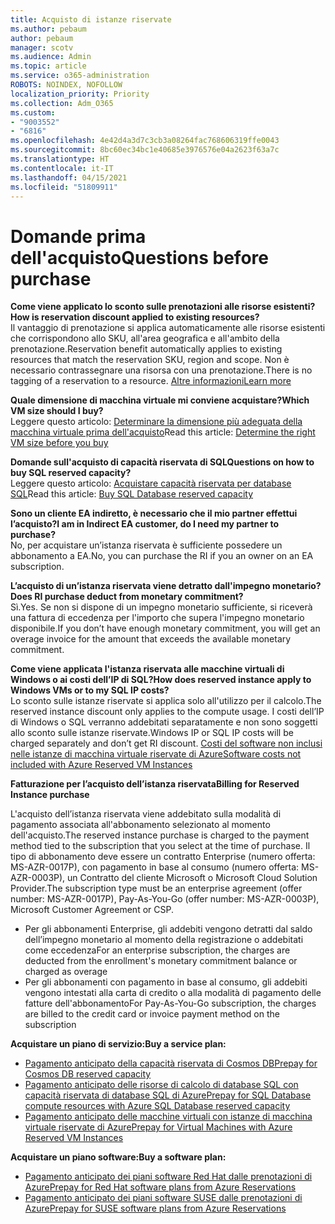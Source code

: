 ```yaml
---
title: Acquisto di istanze riservate
ms.author: pebaum
author: pebaum
manager: scotv
ms.audience: Admin
ms.topic: article
ms.service: o365-administration
ROBOTS: NOINDEX, NOFOLLOW
localization_priority: Priority
ms.collection: Adm_O365
ms.custom:
- "9003552"
- "6816"
ms.openlocfilehash: 4e42d4a3d7c3cb3a08264fac768606319ffe0043
ms.sourcegitcommit: 8bc60ec34bc1e40685e3976576e04a2623f63a7c
ms.translationtype: HT
ms.contentlocale: it-IT
ms.lasthandoff: 04/15/2021
ms.locfileid: "51809911"
---
```

# <a name="questions-before-purchase"></a><span data-ttu-id="92bea-102">Domande prima dell'acquisto</span><span class="sxs-lookup"><span data-stu-id="92bea-102">Questions before purchase</span></span>

<span data-ttu-id="92bea-103">**Come viene applicato lo sconto sulle prenotazioni alle risorse esistenti?**</span><span class="sxs-lookup"><span data-stu-id="92bea-103">**How is reservation discount applied to existing resources?**</span></span>  
<span data-ttu-id="92bea-104">Il vantaggio di prenotazione si applica automaticamente alle risorse esistenti che corrispondono allo SKU, all'area geografica e all'ambito della prenotazione.</span><span class="sxs-lookup"><span data-stu-id="92bea-104">Reservation benefit automatically applies to existing resources that match the reservation SKU, region and scope.</span></span> <span data-ttu-id="92bea-105">Non è necessario contrassegnare una risorsa con una prenotazione.</span><span class="sxs-lookup"><span data-stu-id="92bea-105">There is no tagging of a reservation to a resource.</span></span> [<span data-ttu-id="92bea-106">Altre informazioni</span><span class="sxs-lookup"><span data-stu-id="92bea-106">Learn more</span></span>](https://docs.microsoft.com/azure/cost-management-billing/reservations/save-compute-costs-reservations?WT.mc_id=Portal-Microsoft_Azure_Support#how-reservation-discount-is-applied) 

<span data-ttu-id="92bea-107">**Quale dimensione di macchina virtuale mi conviene acquistare?**</span><span class="sxs-lookup"><span data-stu-id="92bea-107">**Which VM size should I buy?**</span></span>  
<span data-ttu-id="92bea-108">Leggere questo articolo: [Determinare la dimensione più adeguata della macchina virtuale prima dell'acquisto](https://docs.microsoft.com/azure/virtual-machines/windows/prepay-reserved-vm-instances?toc=/azure/billing/TOC.json&WT.mc_id=Portal-Microsoft_Azure_Support#determine-the-right-vm-size-before-you-buy)</span><span class="sxs-lookup"><span data-stu-id="92bea-108">Read this article: [Determine the right VM size before you buy](https://docs.microsoft.com/azure/virtual-machines/windows/prepay-reserved-vm-instances?toc=/azure/billing/TOC.json&WT.mc_id=Portal-Microsoft_Azure_Support#determine-the-right-vm-size-before-you-buy)</span></span>

<span data-ttu-id="92bea-109">**Domande sull'acquisto di capacità riservata di SQL**</span><span class="sxs-lookup"><span data-stu-id="92bea-109">**Questions on how to buy SQL reserved capacity?**</span></span>  
<span data-ttu-id="92bea-110">Leggere questo articolo: [Acquistare capacità riservata per database SQL](https://docs.microsoft.com/azure/sql-database/sql-database-reserved-capacity?toc=/azure/billing/TOC.json&WT.mc_id=Portal-Microsoft_Azure_Support#buy-sql-database-reserved-capacity)</span><span class="sxs-lookup"><span data-stu-id="92bea-110">Read this article: [Buy SQL Database reserved capacity](https://docs.microsoft.com/azure/sql-database/sql-database-reserved-capacity?toc=/azure/billing/TOC.json&WT.mc_id=Portal-Microsoft_Azure_Support#buy-sql-database-reserved-capacity)</span></span>

<span data-ttu-id="92bea-111">**Sono un cliente EA indiretto, è necessario che il mio partner effettui l’acquisto?**</span><span class="sxs-lookup"><span data-stu-id="92bea-111">**I am in Indirect EA customer, do I need my partner to purchase?**</span></span>  
<span data-ttu-id="92bea-112">No, per acquistare un’istanza riservata è sufficiente possedere un abbonamento a EA.</span><span class="sxs-lookup"><span data-stu-id="92bea-112">No, you can purchase the RI if you an owner on an EA subscription.</span></span>

<span data-ttu-id="92bea-113">**L’acquisto di un’istanza riservata viene detratto dall'impegno monetario?**</span><span class="sxs-lookup"><span data-stu-id="92bea-113">**Does RI purchase deduct from monetary commitment?**</span></span>  
<span data-ttu-id="92bea-114">Sì.</span><span class="sxs-lookup"><span data-stu-id="92bea-114">Yes.</span></span> <span data-ttu-id="92bea-115">Se non si dispone di un impegno monetario sufficiente, si riceverà una fattura di eccedenza per l'importo che supera l'impegno monetario disponibile.</span><span class="sxs-lookup"><span data-stu-id="92bea-115">If you don’t have enough monetary commitment, you will get an overage invoice for the amount that exceeds the available monetary commitment.</span></span>

<span data-ttu-id="92bea-116">**Come viene applicata l'istanza riservata alle macchine virtuali di Windows o ai costi dell’IP di SQL?**</span><span class="sxs-lookup"><span data-stu-id="92bea-116">**How does reserved instance apply to Windows VMs or to my SQL IP costs?**</span></span>  
<span data-ttu-id="92bea-117">Lo sconto sulle istanze riservate si applica solo all'utilizzo per il calcolo.</span><span class="sxs-lookup"><span data-stu-id="92bea-117">The reserved instance discount only applies to the compute usage.</span></span> <span data-ttu-id="92bea-118">I costi dell’IP di Windows o SQL verranno addebitati separatamente e non sono soggetti allo sconto sulle istanze riservate.</span><span class="sxs-lookup"><span data-stu-id="92bea-118">Windows IP or SQL IP costs will be charged separately and don’t get RI discount.</span></span> [<span data-ttu-id="92bea-119">Costi del software non inclusi nelle istanze di macchina virtuale riservate di Azure</span><span class="sxs-lookup"><span data-stu-id="92bea-119">Software costs not included with Azure Reserved VM Instances</span></span>](https://docs.microsoft.com/azure/billing/billing-reserved-instance-windows-software-costs?WT.mc_id=Portal-Microsoft_Azure_Support)  
      
<span data-ttu-id="92bea-120">**Fatturazione per l’acquisto dell’istanza riservata**</span><span class="sxs-lookup"><span data-stu-id="92bea-120">**Billing for Reserved Instance purchase**</span></span>  
      
<span data-ttu-id="92bea-121">L'acquisto dell’istanza riservata viene addebitato sulla modalità di pagamento associata all'abbonamento selezionato al momento dell'acquisto.</span><span class="sxs-lookup"><span data-stu-id="92bea-121">The reserved instance purchase is charged to the payment method tied to the subscription that you select at the time of purchase.</span></span> <span data-ttu-id="92bea-122">Il tipo di abbonamento deve essere un contratto Enterprise (numero offerta: MS-AZR-0017P), con pagamento in base al consumo (numero offerta: MS-AZR-0003P), un Contratto del cliente Microsoft o Microsoft Cloud Solution Provider.</span><span class="sxs-lookup"><span data-stu-id="92bea-122">The subscription type must be an enterprise agreement (offer number: MS-AZR-0017P), Pay-As-You-Go (offer number: MS-AZR-0003P), Microsoft Customer Agreement or CSP.</span></span>

-   <span data-ttu-id="92bea-123">Per gli abbonamenti Enterprise, gli addebiti vengono detratti dal saldo dell’impegno monetario al momento della registrazione o addebitati come eccedenza</span><span class="sxs-lookup"><span data-stu-id="92bea-123">For an enterprise subscription, the charges are deducted from the enrollment's monetary commitment balance or charged as overage</span></span>
-   <span data-ttu-id="92bea-124">Per gli abbonamenti con pagamento in base al consumo, gli addebiti vengono intestati alla carta di credito o alla modalità di pagamento delle fatture dell'abbonamento</span><span class="sxs-lookup"><span data-stu-id="92bea-124">For Pay-As-You-Go subscription, the charges are billed to the credit card or invoice payment method on the subscription</span></span>

<span data-ttu-id="92bea-125">**Acquistare un piano di servizio:**</span><span class="sxs-lookup"><span data-stu-id="92bea-125">**Buy a service plan:**</span></span>

-   [<span data-ttu-id="92bea-126">Pagamento anticipato della capacità riservata di Cosmos DB</span><span class="sxs-lookup"><span data-stu-id="92bea-126">Prepay for Cosmos DB reserved capacity</span></span>](https://docs.microsoft.com/azure/cosmos-db/cosmos-db-reserved-capacity?WT.mc_id=Portal-Microsoft_Azure_Support)
-   [<span data-ttu-id="92bea-127">Pagamento anticipato delle risorse di calcolo di database SQL con capacità riservata di database SQL di Azure</span><span class="sxs-lookup"><span data-stu-id="92bea-127">Prepay for SQL Database compute resources with Azure SQL Database reserved capacity</span></span>](https://docs.microsoft.com/azure/sql-database/sql-database-reserved-capacity?WT.mc_id=Portal-Microsoft_Azure_Support)
-   [<span data-ttu-id="92bea-128">Pagamento anticipato delle macchine virtuali con istanze di macchina virtuale riservate di Azure</span><span class="sxs-lookup"><span data-stu-id="92bea-128">Prepay for Virtual Machines with Azure Reserved VM Instances</span></span>](https://docs.microsoft.com/azure/virtual-machines/windows/prepay-reserved-vm-instances?WT.mc_id=Portal-Microsoft_Azure_Support)

<span data-ttu-id="92bea-129">**Acquistare un piano software:**</span><span class="sxs-lookup"><span data-stu-id="92bea-129">**Buy a software plan:**</span></span>

-   [<span data-ttu-id="92bea-130">Pagamento anticipato dei piani software Red Hat dalle prenotazioni di Azure</span><span class="sxs-lookup"><span data-stu-id="92bea-130">Prepay for Red Hat software plans from Azure Reservations</span></span>](https://docs.microsoft.com/azure/virtual-machines/linux/prepay-rhel-software-charges?WT.mc_id=Portal-Microsoft_Azure_Support)
-   [<span data-ttu-id="92bea-131">Pagamento anticipato dei piani software SUSE dalle prenotazioni di Azure</span><span class="sxs-lookup"><span data-stu-id="92bea-131">Prepay for SUSE software plans from Azure Reservations</span></span>](https://docs.microsoft.com/azure/virtual-machines/linux/prepay-suse-software-charges?WT.mc_id=Portal-Microsoft_Azure_Support)